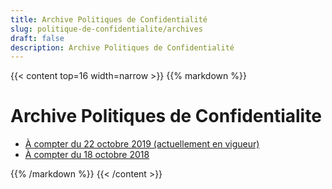```yaml
---
title: Archive Politiques de Confidentialité
slug: politique-de-confidentialite/archives
draft: false
description: Archive Politiques de Confidentialité
---
```


{{< content top=16 width=narrow >}}
{{% markdown %}}
# Archive Politiques de Confidentialite

* [À compter du 22 octobre 2019 (actuellement en vigueur)](/fr/politique-de-confidentialite/archives/20191022)
* [À compter du 18 octobre 2018](/fr/politique-de-confidentialite/archives/20181018)

{{% /markdown %}}
{{< /content >}}
